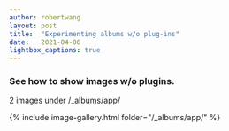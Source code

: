 ```yaml
---
author: robertwang
layout: post
title:  "Experimenting albums w/o plug-ins"
date:   2021-04-06
lightbox_captions: true
---
```



### See how to show images w/o plugins.
2 images under /_albums/app/

{% include image-gallery.html folder="/_albums/app/" %}
